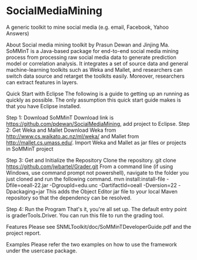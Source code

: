 SocialMediaMining
=================

A generic toolkit to mine social media (e.g. email, Facebook, Yahoo Answers)

About
Social media mining toolkit by Prasun Dewan and Jinjing Ma.
SoMMinT is a Java-based package for end-to-end social media mining process from processing raw social media data to generate prediction model or correlation analysis. It integrates a set of source data and general machine-learning toolkits such as Weka and Mallet, and researchers can switch data source and retarget the toolkits easily. Moreover, researchers can extract features in layers. 
	
Quick Start with Eclipse
The following is a guide to getting up an running as quickly as possible. The only assumption this quick start guide makes is that you have Eclipse installed.

Step 1: Download SoMMinT
Download link is https://github.com/pdewan/SocialMediaMining, add project to Eclipse.
Step 2: Get Weka and Mallet
Download Weka from http://www.cs.waikato.ac.nz/ml/weka/ and Mallet from http://mallet.cs.umass.edu/. Import Weka and Mallet as jar files or projects in SoMMinT project

Step 3: Get and Initialize the Repository
Clone the repository.
git clone https://github.com/jwbartel/Grader.git
From a command line (if using Windows, use command prompt not powershell), navigate to the folder you just cloned and run the following command.
mvn install:install-file -Dfile=oeall-22.jar -DgroupId=edu.unc -DartifactId=oeall -Dversion=22 -Dpackaging=jar
This adds the Object Editor jar file to your local Maven repository so that the dependency can be resolved.

Step 4: Run the Program
That's it, you're all set up. The default entry point is graderTools.Driver. You can run this file to run the grading tool.

Features
Please see SNMLToolkit/doc/SoMMinTDeveloperGuide.pdf and the project report.

Examples
Please refer the two examples on how to use the framework under the usercase package. 
